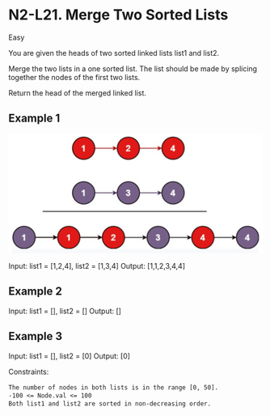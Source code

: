 # N2-L21. Merge Two Sorted Lists
Easy

You are given the heads of two sorted linked lists list1 and list2.

Merge the two lists in a one sorted list. The list should be made by splicing together the nodes of the first two lists.

Return the head of the merged linked list.

## Example 1

![img](./img1.png)

Input: list1 = [1,2,4], list2 = [1,3,4]
Output: [1,1,2,3,4,4]

## Example 2

Input: list1 = [], list2 = []
Output: []

## Example 3

Input: list1 = [], list2 = [0]
Output: [0]

 

Constraints:

    The number of nodes in both lists is in the range [0, 50].
    -100 <= Node.val <= 100
    Both list1 and list2 are sorted in non-decreasing order.

